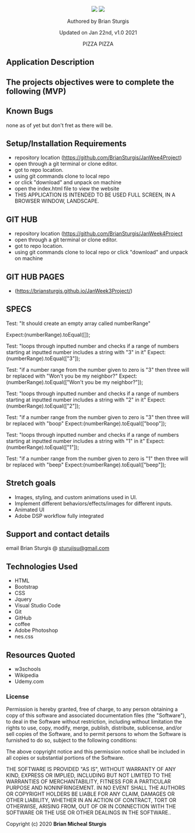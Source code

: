 
<div align="center">
<img src="img/.jpg" width="auto" height="auto" >
<img src="img/.jpg" width="auto" height="auto" >
</div>
<p align="center"> Authored by Brian Sturgis</p>
<p align="center">Updated on Jan 22nd, v1.0 2021</p>
<p align="center">PIZZA PIZZA</p>

## Application Description


## The projects objectives were to complete the following (MVP)


## Known Bugs
none as of yet but don't fret as there will be.

## Setup/Installation Requirements
- repository location (https://github.com/BrianSturgis/JanWee4Project)
- open through a git terminal or clone editor.
- got to repo location.
- using git commands clone to local repo
- or click "download" and unpack on machine
- open the index.html file to view the website
- THIS APPLICATION IS INTENDED TO BE USED FULL SCREEN, IN  A BROWSER WINDOW, LANDSCAPE.

## GIT HUB
- repository location (https://github.com/BrianSturgis/JanWeek4Project
- open through a git terminal or clone editor.
- got to repo location.
- using git commands clone to local repo or click "download" and unpack on machine

## GIT HUB PAGES 
- (https://briansturgis.github.io/JanWeek3Project/)

## SPECS

Test: "It should create an empty array called numberRange"

Expect:(numberRange).toEqual([]);

Test: "loops through inputted number and checks if a range of numbers starting at inputted number includes a string with "3" in it"
Expect:(numberRange).toEqual(["3"]);

Test: "if a number range from the number given to zero is "3" then three will br replaced with "Won't you be my neighbor?"
Expect:(numberRange).toEqual(["Won't you be my neighbor?"]);

Test: "loops through inputted number and checks if a range of numbers starting at inputted number includes a string with "2" in it"
Expect:(numberRange).toEqual(["2"]);

Test: "if a number range from the number given to zero is "3" then three will br replaced with "boop"
Expect:(numberRange).toEqual(["boop"]);

Test: "loops through inputted number and checks if a range of numbers starting at inputted number includes a string with "1" in it"
Expect:(numberRange).toEqual(["1"]);

Test: "if a number range from the number given to zero is "1" then three will br replaced with "beep"
Expect:(numberRange).toEqual(["beep"]);

## Stretch goals
- Images, styling, and custom animations used in UI.
- Implement different behaviors/effects/images for different inputs.
- Animated UI
- Adobe DSP workflow fully integrated 

## Support and contact details
email Brian Sturgis @ <sturujisu@gmail.com>

## Technologies Used
* HTML
* Bootstrap
* CSS
* Jquery
* Visual Studio Code
* Git
* GitHub
* coffee
* Adobe Photoshop
* nes.css

## Resources Quoted
- w3schools
- Wikipedia
- Udemy.com

### License
Permission is hereby granted, free of charge, to any person obtaining a copy of this software and associated documentation files (the "Software"), to deal in the Software without restriction, including without limitation the rights to use, copy, modify, merge, publish, distribute, sublicense, and/or sell copies of the Software, and to permit persons to whom the Software is furnished to do so, subject to the following conditions:

The above copyright notice and this permission notice shall be included in all copies or substantial portions of the Software.

THE SOFTWARE IS PROVIDED "AS IS", WITHOUT WARRANTY OF ANY KIND, EXPRESS OR IMPLIED, INCLUDING BUT NOT LIMITED TO THE WARRANTIES OF MERCHANTABILITY, FITNESS FOR A PARTICULAR PURPOSE AND NONINFRINGEMENT. IN NO EVENT SHALL THE AUTHORS OR COPYRIGHT HOLDERS BE LIABLE FOR ANY CLAIM, DAMAGES OR OTHER LIABILITY, WHETHER IN AN ACTION OF CONTRACT, TORT OR OTHERWISE, ARISING FROM, OUT OF OR IN CONNECTION WITH THE SOFTWARE OR THE USE OR OTHER DEALINGS IN THE SOFTWARE..

Copyright (c) 2020 **Brian Micheal Sturgis**